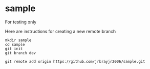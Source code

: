# sample
For testing only

Here are instructions for creating a new remote branch

```
mkdir sample
cd sample
git init
git branch dev

git remote add origin https://github.com/jrbrayjr2006/sample.git
```
